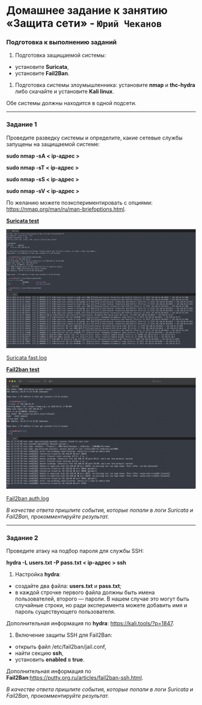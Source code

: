 # Домашнее задание к занятию «Защита сети» - `Юрий Чеканов`

### Подготовка к выполнению заданий

1. Подготовка защищаемой системы:

- установите **Suricata**,
- установите **Fail2Ban**.

1. Подготовка системы злоумышленника: установите **nmap** и **thc-hydra** либо скачайте и установите **Kali linux**.

Обе системы должны находится в одной подсети.

------

### Задание 1

Проведите разведку системы и определите, какие сетевые службы запущены на защищаемой системе:

**sudo nmap -sA < ip-адрес >**

**sudo nmap -sT < ip-адрес >**

**sudo nmap -sS < ip-адрес >**

**sudo nmap -sV < ip-адрес >**

По желанию можете поэкспериментировать с опциями: https://nmap.org/man/ru/man-briefoptions.html.

**<u>Suricata test</u>**

<img src="pics/1303/suricata_nmap_test.png" alt="suricata_nmap_test" style="zoom:67%;" />

[Suricata fast.log](files/1303/fast.log)

**<u>Fail2ban test</u>**

<img src="pics/1303/fail2ban_nmap_test.png" alt="fail2ban_nmap_test" style="zoom:67%;" />

[Fail2ban auth.log](files/1303/auth.log)

*В качестве ответа пришлите события, которые попали в логи Suricata и Fail2Ban, прокомментируйте результат.*

------

### Задание 2

Проведите атаку на подбор пароля для службы SSH:

**hydra -L users.txt -P pass.txt < ip-адрес > ssh**

1. Настройка **hydra**:

- создайте два файла: **users.txt** и **pass.txt**;
- в каждой строчке первого файла должны быть имена пользователей, второго — пароли. В нашем случае это могут быть случайные строки, но ради эксперимента можете добавить имя и пароль существующего пользователя.

Дополнительная информация по **hydra**: https://kali.tools/?p=1847.

1. Включение защиты SSH для Fail2Ban:

- открыть файл /etc/fail2ban/jail.conf,
- найти секцию **ssh**,
- установить **enabled** в **true**.

Дополнительная информация по **Fail2Ban**:https://putty.org.ru/articles/fail2ban-ssh.html.

*В качестве ответа пришлите события, которые попали в логи Suricata и Fail2Ban, прокомментируйте результат.*